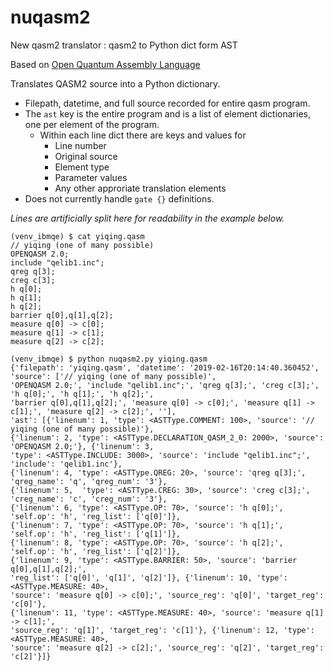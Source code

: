 # nuqasm2
New qasm2 translator : qasm2 to Python dict form AST

Based on [Open Quantum Assembly Language](https://arxiv.org/pdf/1707.03429.pdf)

Translates QASM2 source into a Python dictionary.
* Filepath, datetime, and full source recorded for entire qasm program.
* The `ast` key is the entire program and is a list of element dictionaries, one per element of the program.
  * Within each line dict there are keys and values for
    * Line number
    * Original source
    * Element type
    * Parameter values
    * Any other approriate translation elements
* Does not currently handle `gate {}` definitions.

_Lines are artificially split here for readability in the example below._

```
(venv_ibmqe) $ cat yiqing.qasm 
// yiqing (one of many possible)
OPENQASM 2.0;
include "qelib1.inc";
qreg q[3];
creg c[3];
h q[0];
h q[1];
h q[2];
barrier q[0],q[1],q[2];
measure q[0] -> c[0];
measure q[1] -> c[1];
measure q[2] -> c[2];

(venv_ibmqe) $ python nuqasm2.py yiqing.qasm 
{'filepath': 'yiqing.qasm', 'datetime': '2019-02-16T20:14:40.360452', 
'source': ['// yiqing (one of many possible)', 
'OPENQASM 2.0;', 'include "qelib1.inc";', 'qreg q[3];', 'creg c[3];', 'h q[0];', 'h q[1];', 'h q[2];', 
'barrier q[0],q[1],q[2];', 'measure q[0] -> c[0];', 'measure q[1] -> c[1];', 'measure q[2] -> c[2];', ''], 
'ast': [{'linenum': 1, 'type': <ASTType.COMMENT: 100>, 'source': '// yiqing (one of many possible)'}, 
{'linenum': 2, 'type': <ASTType.DECLARATION_QASM_2_0: 2000>, 'source': 'OPENQASM 2.0;'}, {'linenum': 3, 
'type': <ASTType.INCLUDE: 3000>, 'source': 'include "qelib1.inc";', 'include': 'qelib1.inc'},
{'linenum': 4, 'type': <ASTType.QREG: 20>, 'source': 'qreg q[3];', 'qreg_name': 'q', 'qreg_num': '3'},
{'linenum': 5,  'type': <ASTType.CREG: 30>, 'source': 'creg c[3];', 'creg_name': 'c', 'creg_num': '3'}, 
{'linenum': 6, 'type': <ASTType.OP: 70>, 'source': 'h q[0];', 'self.op': 'h', 'reg_list': ['q[0]']}, 
{'linenum': 7, 'type': <ASTType.OP: 70>, 'source': 'h q[1];', 'self.op': 'h', 'reg_list': ['q[1]']}, 
{'linenum': 8, 'type': <ASTType.OP: 70>, 'source': 'h q[2];', 'self.op': 'h', 'reg_list': ['q[2]']}, 
{'linenum': 9, 'type': <ASTType.BARRIER: 50>, 'source': 'barrier q[0],q[1],q[2];', 
'reg_list': ['q[0]', 'q[1]', 'q[2]']}, {'linenum': 10, 'type': <ASTType.MEASURE: 40>, 
'source': 'measure q[0] -> c[0];', 'source_reg': 'q[0]', 'target_reg': 'c[0]'}, 
{'linenum': 11, 'type': <ASTType.MEASURE: 40>, 'source': 'measure q[1] -> c[1];', 
'source_reg': 'q[1]', 'target_reg': 'c[1]'}, {'linenum': 12, 'type': <ASTType.MEASURE: 40>, 
'source': 'measure q[2] -> c[2];', 'source_reg': 'q[2]', 'target_reg': 'c[2]'}]}
